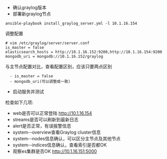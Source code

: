 - 确认graylog版本
- 部署新graylog节点
```
ansible-playbook install_graylog_server.yml -l 10.1.16.154
```
调整配置
```
# vim /etc/graylog/server/server.conf
is_master = false
elasticsearch_hosts = http://10.1.16.152:9200,http://10.1.16.154:9200
mongodb_uri = mongodb://10.1.16.152/graylog
```
与主节点配置对比，查看配置区别，应该只要两点区别
```
  - is_master = false
  - mongodb_uri(可以调整成一致)
```
- 启动服务并测试

检查如下几项:
- web是否可以正常登陆 http://10.1.16.154
- streams是否可以刷新到最新日志
- alert是否正常，有误报警信息
- system--overview查看Graylog cluster信息
- system--nodes信息确认，可以区分主节点及其他节点
- system--indices信息确认，查看索引是否都OK
- 观察es集群是否OK http://10.1.16.151:5000
